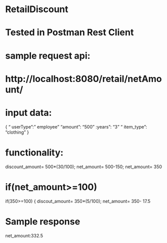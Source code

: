 # RetailDiscount

# Tested in Postman Rest Client 
 
# sample request api:

#  http://localhost:8080/retail/netAmount/
 
# input data:
 
 {
“ userType”:” employee” 
 “amount”: “500” 
 :years”: “3”
“ item_type”: “clothing”
} 

 
# functionality:
 
 discount_amount= 500*(30/100); 
 net_amount= 500-150; 
 net_amount= 350
  
#  if(net_amount>=100) 
   
   if(350>=100)
   {
     discout_amount= 350*(5/100);
     net_amount= 350- 17.5
#  Sample response 
net_amount:332.5
